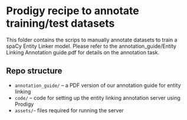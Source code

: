 # Prodigy recipe to annotate training/test datasets 

This folder contains the scrips to manually annotate datasets to train a spaCy Entity Linker model.
Please refer to the annotation_guide/Entity Linking Annotation guide.pdf for details on the annotation task.

## Repo structure
 
- `annotation_guide/` – a PDF version of our annotation guide for entity linking 
- `code/` – code for setting up the entity linking annotation server using Prodigy
- `assets/`- files required for running the server
